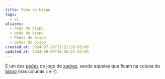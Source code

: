 ```yaml
---
title: Peão do bispo
tags:
  - v1
aliases:
  - Peão do bispo
  - peão do bispo
  - Peões do bispo
  - peões do bispo
created_at: 2024-07-26T13:21:33-03:00
updated_at: 2024-08-05T10:56:21-03:00
---
```


É um dos [peões](06/2024-07-06-Peão_xadrez.md) do jogo de [xadrez](../../../sementes/2024/07/2024-07-06-Xadrez.md), sendo aqueles que ficam na coluna do [bispo](07/2024-07-07-Bispo_xadrez.md) (nas colunas `c` e `f`).